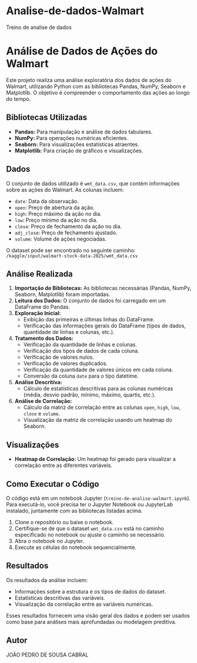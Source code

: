 # Analise-de-dados-Walmart
Treino de analise de dados 

# Análise de Dados de Ações do Walmart

Este projeto realiza uma análise exploratória dos dados de ações do Walmart, utilizando Python com as bibliotecas Pandas, NumPy, Seaborn e Matplotlib. O objetivo é compreender o comportamento das ações ao longo do tempo.

## Bibliotecas Utilizadas

* **Pandas:** Para manipulação e análise de dados tabulares.
* **NumPy:** Para operações numéricas eficientes.
* **Seaborn:** Para visualizações estatísticas atraentes.
* **Matplotlib:** Para criação de gráficos e visualizações.

## Dados

O conjunto de dados utilizado é `wmt_data.csv`, que contém informações sobre as ações do Walmart. As colunas incluem:

* `date`: Data da observação.
* `open`: Preço de abertura da ação.
* `high`: Preço máximo da ação no dia.
* `low`: Preço mínimo da ação no dia.
* `close`: Preço de fechamento da ação no dia.
* `adj_close`: Preço de fechamento ajustado.
* `volume`: Volume de ações negociadas.

O dataset pode ser encontrado no seguinte caminho: `/kaggle/input/walmart-stock-data-2025/wmt_data.csv`

## Análise Realizada

1.  **Importação de Bibliotecas:** As bibliotecas necessárias (Pandas, NumPy, Seaborn, Matplotlib) foram importadas.
2.  **Leitura dos Dados:** O conjunto de dados foi carregado em um DataFrame do Pandas.
3.  **Exploração Inicial:**
    * Exibição das primeiras e últimas linhas do DataFrame.
    * Verificação das informações gerais do DataFrame (tipos de dados, quantidade de linhas e colunas, etc.).
4.  **Tratamento dos Dados:**
    * Verificação da quantidade de linhas e colunas.
    * Verificação dos tipos de dados de cada coluna.
    * Verificação de valores nulos.
    * Verificação de valores duplicados.
    * Verificação da quantidade de valores únicos em cada coluna.
    * Conversão da coluna `date` para o tipo datetime.
5.  **Análise Descritiva:**
    * Cálculo de estatísticas descritivas para as colunas numéricas (média, desvio padrão, mínimo, máximo, quartis, etc.).
6.  **Análise de Correlação:**
    * Cálculo da matriz de correlação entre as colunas `open`, `high`, `low`, `close` e `volume`.
    * Visualização da matriz de correlação usando um heatmap do Seaborn.

## Visualizações

* **Heatmap de Correlação:** Um heatmap foi gerado para visualizar a correlação entre as diferentes variáveis.

## Como Executar o Código

O código está em um notebook Jupyter (`treino-de-analise-walmart.ipynb`). Para executá-lo, você precisa ter o Jupyter Notebook ou JupyterLab instalado, juntamente com as bibliotecas listadas acima.

1.  Clone o repositório ou baixe o notebook.
2.  Certifique-se de que o dataset `wmt_data.csv` está no caminho especificado no notebook ou ajuste o caminho se necessário.
3.  Abra o notebook no Jupyter.
4.  Execute as células do notebook sequencialmente.

## Resultados

Os resultados da análise incluem:

* Informações sobre a estrutura e os tipos de dados do dataset.
* Estatísticas descritivas das variáveis.
* Visualização da correlação entre as variáveis numéricas.

Esses resultados fornecem uma visão geral dos dados e podem ser usados como base para análises mais aprofundadas ou modelagem preditiva.

## Autor

JOÃO PEDRO DE SOUSA CABRAL 
